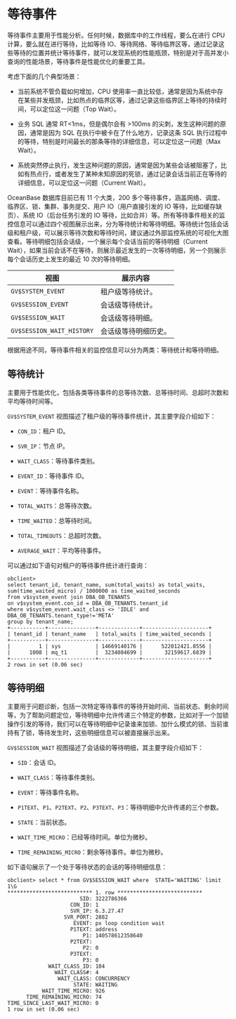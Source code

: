 # 等待事件

等待事件主要用于性能分析。任何时候，数据库中的工作线程，要么在进行 CPU 计算，要么就在进行等待，比如等待 IO、等待网络、等待临界区等，通过记录这些等待的位置并统计等待事件，就可以发现系统的性能瓶颈，特别是对于高并发小查询的性能场景，等待事件是性能优化的重要工具。

考虑下面的几个典型场景：

* 当前系统不管负载如何增加，CPU 使用率一直比较低，通常是因为系统中存在某些并发瓶颈，比如热点的临界区等，通过记录这些临界区上等待的持续时间，可以定位这一问题（Top Wait）。

* 业务 SQL 通常 RT<1ms，但是偶尔会有 >100ms 的尖刺，发生这种问题的原因，通常是因为 SQL 在执行中被卡在了什么地方，记录这条 SQL 执行过程中的等待，特别是时间最长的那条等待的详细信息，可以定位这一问题（Max Wait）。

* 系统突然停止执行，发生这种问题的原因，通常是因为某些会话被阻塞了，比如有热点行，或者发生了某种未知原因的死锁，通过记录会话当前正在等待的详细信息，可以定位这一问题（Current Wait）。

OceanBase 数据库目前已有 11 个大类，200 多个等待事件，涵盖网络、调度、临界区、锁、集群、事务提交、用户 IO（用户直接引发的 IO 等待，比如缓存缺页）、系统 IO（后台任务引发的 IO 等待，比如合并）等。所有等待事件相关的监控信息可以通过四个视图展示出来，分为等待统计和等待明细。等待统计包括会话级和租户级，可以展示等待次数和等待时间，建议通过外部监控系统的可视化大图查看。等待明细包括会话级，一个展示每个会话当前的等待明细（Current Wait），如果当前会话不在等待，则展示最近发生的一次等待明细，另一个则展示每个会话历史上发生的最近 10 次的等待明细。

|视图	|展示内容|
|---|---|
|`GV$SYSTEM_EVENT`|租户级等待统计。|
|`GV$SESSION_EVENT`|会话级等待统计。|
|`GV$SESSION_WAIT`|会话级等待明细。|
|`GV$SESSION_WAIT_HISTORY`|会话级等待明细历史。|

根据用途不同，等待事件相关的监控信息可以分为两类：等待统计和等待明细。

## 等待统计

主要用于性能优化，包括各类等待事件的总等待次数、总等待时间、总超时次数和平均等待时间等。

`GV$SYSTEM_EVENT` 视图描述了租户级的等待事件统计，其主要字段介绍如下：

* `CON_ID`：租户 ID。

* `SVR_IP`：节点 IP。

* `WAIT_CLASS`：等待事件类别。

* `EVENT_ID`：等待事件 ID。

* `EVENT`：等待事件名称。

* `TOTAL_WAITS`：总等待次数。

* `TIME_WAITED`：总等待时间。

* `TOTAL_TIMEOUTS`：总超时次数。

* `AVERAGE_WAIT`：平均等待事件。

可以通过如下语句对租户的等待事件统计进行查询：

```shell
obclient> 
select tenant_id, tenant_name, sum(total_waits) as total_waits, sum(time_waited_micro) / 1000000 as time_waited_seconds
from v$system_event join DBA_OB_TENANTS 
on v$system_event.con_id = DBA_OB_TENANTS.tenant_id 
where v$system_event.wait_class <> 'IDLE' and DBA_OB_TENANTS.tenant_type!='META' 
group by tenant_name;
+-----------+---------------+-------------+---------------------+
| tenant_id | tenant_name   | total_waits | time_waited_seconds |
+-----------+---------------+-------------+---------------------+
|         1 | sys           | 14669140176 |      522012421.8556 |
|      1008 | mq_t1         |  3234084699 |       32159617.6839 |
+-----------+---------------+-------------+---------------------+
2 rows in set (0.06 sec)
```

## 等待明细

主要用于问题诊断，包括一次特定等待事件的等待开始时间、当前状态、剩余时间等，为了帮助问题定位，等待明细中允许传递三个特定的参数，比如对于一个加锁操作引发的等待，我们可以在等待明细中记录谁来加锁、加什么模式的锁、当前谁持有了锁，等待发生时，这些明细信息可以被直接展示出来。

`GV$SESSION_WAIT` 视图描述了会话级的等待明细，其主要字段介绍如下：

* `SID`：会话 ID。

* `WAIT_CLASS`：等待事件类别。

* `EVENT`：等待事件名称。

* `P1TEXT`、`P1`、`P2TEXT`、`P2`、`P3TEXT`、`P3`：等待明细中允许传递的三个参数。

* `STATE`：当前状态。

* `WAIT_TIME_MICRO`：已经等待时间。单位为微秒。

* `TIME_REMAINING_MICRO`：剩余等待事件。单位为微秒。

如下语句展示了一个处于等待状态的会话的等待明细信息：

```shell
obclient> select * from GV$SESSION_WAIT where  STATE='WAITING' limit 1\G
*************************** 1. row ***************************
                       SID: 3222786366
                    CON_ID: 1
                    SVR_IP: 6.3.27.47
                  SVR_PORT: 2882
                     EVENT: px loop condition wait
                    P1TEXT: address
                        P1: 140578612358640
                    P2TEXT:
                        P2: 0
                    P3TEXT:
                        P3: 0
             WAIT_CLASS_ID: 104
               WAIT_CLASS#: 4
                WAIT_CLASS: CONCURRENCY
                     STATE: WAITING
           WAIT_TIME_MICRO: 926
      TIME_REMAINING_MICRO: 74
TIME_SINCE_LAST_WAIT_MICRO: 0
1 row in set (0.06 sec)
```